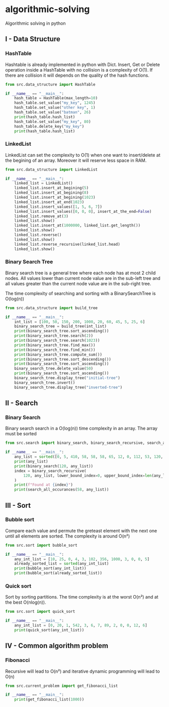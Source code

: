 # algorithmic-solving

Algorithmic solving in python

## I - Data Structure

### HashTable

Hashtable is already implemented in python with Dict. Insert, Get or Delete operation inside a HashTable with no collision is a complexity of O(1). If there are collision it will depends on the quality of the hash functions.

```python
from src.data_structure import HashTable

if __name__ == "__main__":
    hash_table = HashTable(max_length=10)
    hash_table.set_value("my_key", 1245)
    hash_table.set_value("other key", 1)
    hash_table.set_value("batman", 26)
    print(hash_table.hash_list)
    hash_table.set_value("my_key", 80)
    hash_table.delete_key("my_key")
    print(hash_table.hash_list)
```

### LinkedList

LinkedList can set the complexity to O(1) when one want to insert/delete at the begining of an array. Moreover it will reserve less space in RAM.

```python
from src.data_structure import LinkedList

if __name__ == "__main__":
    linked_list = LinkedList()
    linked_list.insert_at_begining(5)
    linked_list.insert_at_begining(8)
    linked_list.insert_at_begining(1023)
    linked_list.insert_at_end(1023)
    linked_list.insert_values([1, 5, 6, 7])
    linked_list.insert_values([0, 0, 0], insert_at_the_end=False)
    linked_list.remove_at(3)
    linked_list.show()
    linked_list.insert_at(1000000, linked_list.get_length())
    linked_list.show()
    linked_list.reverse()
    linked_list.show()
    linked_list.reverse_recursive(linked_list.head)
    linked_list.show()
```

### Binary Search Tree

Binary search tree is a general tree where each node has at most 2 child nodes. All values lower than current node value are in the sub-left tree and all values greater than the current node value are in the sub-right tree.

The time complexity of searching and sorting with a BinarySearchTree is O(log(n))

```python
from src.data_structure import build_tree

if __name__ == "__main__":
    int_list = [100, 50, 150, 200, 1000, 20, 60, 45, 5, 25, 6]
    binary_search_tree = build_tree(int_list)
    print(binary_search_tree.sort_ascending())
    print(binary_search_tree.search(2))
    print(binary_search_tree.search(1023))
    print(binary_search_tree.find_max())
    print(binary_search_tree.find_min())
    print(binary_search_tree.compute_sum())
    print(binary_search_tree.sort_descending())
    print(binary_search_tree.sort_ascending())
    binary_search_tree.delete_value(50)
    print(binary_search_tree.sort_ascending())
    binary_search_tree.display_tree("initial-tree")
    binary_search_tree.invert()
    binary_search_tree.display_tree("inverted-tree")
```

## II - Search

### Binary Search

Binary search search in a O(log(n)) time complexity in an array. The array must be sorted

```python
from src.search import binary_search, binary_search_recursive, search_all_occurances

if __name__ == "__main__":
    any_list = sorted([0, 5, 410, 58, 58, 58, 65, 12, 0, 112, 53, 120, 568, 5])
    print(any_list)
    print(binary_search(120, any_list))
    index = binary_search_recursive(
        120, any_list, lower_bound_index=0, upper_bound_index=len(any_list)
    )
    print(f"Found at {index}")
    print(search_all_occurances(58, any_list))
```

## III - Sort

### Bubble sort

Compare each value and permute the greteast element with the next one until all elements are sorted. The complexity is around O(n²)

```python
from src.sort import bubble_sort

if __name__ == "__main__":
    any_int_list = [10, 25, 0, 4, 3, 102, 356, 1000, 3, 0, 0, 5]
    already_sorted_list = sorted(any_int_list)
    print(bubble_sort(any_int_list))
    print(bubble_sort(already_sorted_list))
```

### Quick sort

Sort by sorting partitions. The time complexity is at the worst O(n²) and at the best O(nlog(n)).

```python
from src.sort import quick_sort

if __name__ == "__main__":
    any_int_list = [0, 20, 1, 542, 3, 6, 7, 89, 2, 0, 0, 12, 6]
    print(quick_sort(any_int_list))
```

## IV - Common algorithm problem

### Fibonacci

Recursive will lead to O(n²) and iterative dynamic programming will lead to O(n)

```python
from src.current_problem import get_fibonacci_list

if __name__ == "__main__":
    print(get_fibonacci_list(1000))
```
